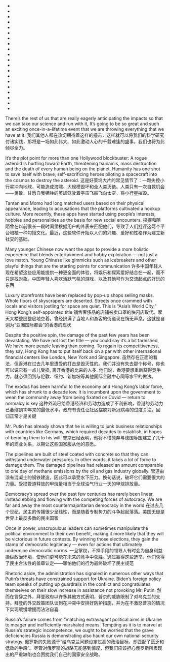 *
*
*
*
*
*
*
*
*
*
*
*
*
*
*
*
*
*
*
*

There’s the rest of us that are really eagerly anticipating the impacts so that we can take our science and run with it, It’s going to be so great and such an exciting once-in-a-lifetime event that we are throwing everything that we have at it.
我们其他人都在热切期待着这样的撞击，这样就可以将我们的科学研究付诸实践，那将是一场如此伟大、如此激动人心的千载难逢的盛事，我们也将为此倾尽全力。

It’s the plot point for more than one Hollywood blockbuster: A rogue asteroid is hurtling toward Earth, threatening tsunamis, mass destruction and the death of every human being on the planet. Humanity has one shot to save itself with brave, self-sacrificing heroes piloting a spacecraft into the cosmos to destroy the asteroid.
这是好莱坞大片的常见情节了：一颗失控小行星冲向地球，可能造成海啸、大规模毁坏和全人类灭绝。人类只有一次自救机会——勇敢、甘愿自我牺牲的英雄驾驶着宇宙飞船飞向太空，将小行星摧毁。

Tantan and Momo had long matched users based on their physical appearance, leading to accusations that the platforms cultivated a hookup culture. More recently, these apps have started using people’s interests, hobbies and personalities as the basis for new social encounters.
探探和陌陌曾在以前很长一段时间里根据用户的外表来匹配他们，导致了人们批评这两个平台培植一种勾搭文化。最近，这些软件开始以人们的兴趣、爱好和性格作为建立新社交的基础。

Many younger Chinese now want the apps to provide a more holistic experience that blends entertainment and hobby exploration — not just a love match. Young Chinese like gimmicks such as icebreakers and other playful things that are the starting points for communication
许多中国年轻人现在希望这些应用能提供一种更全面的体验，将娱乐和探索爱好结合在一起，而不只是找对象。中国年轻人喜欢活跃气氛的游戏，以及其他可作为交流起点的好玩的东西

Luxury storefronts have been replaced by pop-up shops selling masks. Whole floors of skyscrapers are deserted. Streets once crammed with locals and visitors jostling for space are quiet. This is “Asia’s World City,” Hong Kong’s self-appointed title
销售奢侈品的店铺被卖口罩的快闪店取代。摩天大楼整层整层地空着。曾经挤满了当地人和游客的街道现在悄无声息。这就是自诩为“亚洲国际都会”的香港的现状

Despite the positive spin, the damage of the past few years has been devastating. We have not lost the title — you could say it’s a bit tarnished, We have more people leaving than coming. To regain its competitiveness, they say, Hong Kong has to put itself back on a par with other international financial centers like London, New York and Singapore.
虽然存在正面的看法，但香港在过去几年里遭受的打击是毁灭性的。我们并没有失去那个称号，你也可以说它有一点儿受损, 离开香港的比来的人多. 他们说，香港要想重新获得竞争力，就必须回到与伦敦、纽约、新加坡等其他国际金融中心同等水平的做法。

The exodus has been harmful to the economy and Hong Kong’s labor force, which has shrunk to a decade low. It is incumbent upon the government to wean the community away from being fixated on Covid — return to normalcy is key
这种外流已给香港经济和劳动力造成了不利影响，香港的劳动力已萎缩到10年来的最低水平。政府有责任让社区摆脱对新冠病毒的过度关注，回归正常才是关键

Mr. Putin has already shown that he is willing to junk business relationships with countries like Germany, which required decades to establish, in hopes of bending them to his will.
普京已经表明，他将不惜抛弃与德国等国建立了几十年的商业关系，以期让这些国家服从他的意愿。

The pipelines are built of steel coated with concrete so that they can withstand underwater pressures. In other words, it takes a lot of force to damage them. The damaged pipelines had released an amount comparable to one day of methane emissions by the oil and gas industry globally.
管道由涂有混凝土的钢铁建造，因此可以承受水下压力。换句话说，破坏它们需要很大的力量。受损管道释放的甲烷量相当于全球油气行业一天的甲烷排放量。

Democracy’s spread over the past few centuries has rarely been linear, instead ebbing and flowing with the competing forces of autocracy. We are far and away the most countermajoritarian democracy in the world
在过去几个世纪，民主的传播很少呈线性，而是随着专制势力的斗争起起落落。美国无疑是世界上最反多数的民主国家

Once in power, unscrupulous leaders can sometimes manipulate the political environment to their own benefit, making it more likely that they will be victorious in future contests. By winning those elections, they gain the stamp of democratic legitimacy — even for actions that ultimately undermine democratic norms.
一旦掌权，不择手段的领导人有时会为自身利益操纵政治环境，使他们更可能在未来的竞争中获胜。通过赢得这些选举，他们获得了民主合法性的盖章认定——哪怕他们的行为最终破坏了民主规范

Rhetoric aside, the administration has signaled in numerous other ways that Putin’s threats have constrained support for Ukraine. Biden’s foreign policy team speaks of putting up guardrails in the conflict and congratulates themselves on their slow increase in assistance not provoking Mr. Putin. 
然而在言辞之外，拜登政府以许多其他方式表明，普京的威胁限制了对乌克兰的支持。拜登的外交政策团队谈到在冲突中安排好防护措施，并为在不激怒普京的情况下实现缓慢增援而沾沾自喜

Russia’s failure comes from “matching extravagant political aims in Ukraine to meager and inefficiently marshaled means. Tempting as it is to marvel at Russia’s strategic incompetence, we ought to be worried that the grave deficiencies Russia is demonstrating also haunt our own national security strategy. 
俄罗斯的失败源于“给乌克兰问题设定过高的政治目标，却匹配了匮乏和低效的手段”。尽管对俄罗斯的战略无能感到惊叹，但我们应该担心俄罗斯所表现出的严重缺陷也会困扰我们自己的国家安全战略。